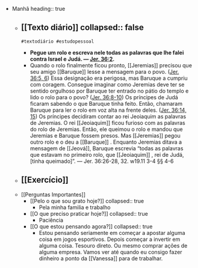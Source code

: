 - Manhã
  heading:: true
	- [[Texto diário]]
	  collapsed:: false
		-
		  #textodiário #estudopessoal
		- **Pegue um rolo e escreva nele todas as palavras que lhe falei contra Israel e Judá. — [Jer. 36:2](https://wol.jw.org/pt/wol/bc/r5/lp-t/1102021405/74/0).**
		- Quando o rolo finalmente ficou pronto, [[Jeremias]] precisou que seu amigo [[Baruque]] lesse a mensagem para o povo. ([Jer. 36:5, 6](https://wol.jw.org/pt/wol/bc/r5/lp-t/1102021405/75/0)) Essa designação era perigosa, mas Baruque a cumpriu com coragem. Consegue imaginar como Jeremias deve ter se sentido orgulhoso por Baruque ter entrado no pátio do templo e lido o rolo para o povo? ([Jer. 36:8-10](https://wol.jw.org/pt/wol/bc/r5/lp-t/1102021405/76/0)) Os príncipes de Judá ficaram sabendo o que Baruque tinha feito. Então, chamaram Baruque para ler o rolo em voz alta na frente deles. ([Jer. 36:14, 15](https://wol.jw.org/pt/wol/bc/r5/lp-t/1102021405/77/0)) Os príncipes decidiram contar ao rei Jeoiaquim as palavras de Jeremias. O rei [[Jeoiaquim]] ficou furioso com as palavras do rolo de Jeremias. Então, ele queimou o rolo e mandou que Jeremias e Baruque fossem presos. Mas [[Jeremias]] pegou outro rolo e o deu a [[Baruque]] . Enquanto Jeremias ditava a mensagem de [[Jeová]], Baruque escrevia “todas as palavras que estavam no primeiro rolo, que [[Jeoiaquim]] , rei de Judá, [tinha queimado]”. — Jer. 36:26-28, 32. w19.11 3-4 §§ 4-6
	- [[Exercício]]
		-
	- [[Perguntas Importantes]]
		- [[Pelo o que sou grato hoje?]]
		  collapsed:: true
			- Pela minha familia e trabalho
		- [[O que preciso praticar hoje?]]
		  collapsed:: true
			- Paciência
		- [[O que estou pensando agora?]]
		  collapsed:: true
			- Estou pensando seriamente em começar a apostar alguma coisa em jogos esportivos. Depois começar a invertir em alguma coisa. Tesouro direto. Ou mesmo comprar ações de alguma empresa. Vamos ver até quando eu consigo fazer dinheiro a ponto da [[Vanessa]] para de trabalhar.